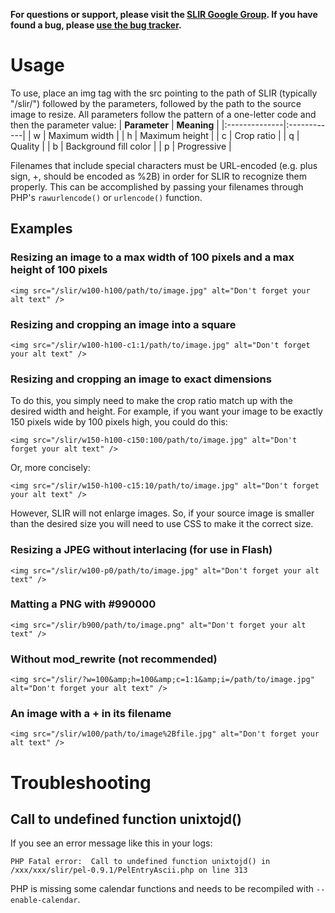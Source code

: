 **For questions or support, please visit the [SLIR Google Group](http://groups.google.com/group/smart-lencioni-image-resizer/topics). If you have found a bug, please [use the bug tracker](http://code.google.com/p/smart-lencioni-image-resizer/issues/list).**

# Usage #
To use, place an img tag with the src pointing to the path of SLIR (typically "/slir/") followed by the parameters, followed by the path to the source image to resize. All parameters follow the pattern of a one-letter code and then the parameter value:
| **Parameter** | **Meaning** |
|:--------------|:------------|
| w             | Maximum width |
| h             | Maximum height |
| c             | Crop ratio  |
| q             | Quality     |
| b             | Background fill color |
| p             | Progressive |

Filenames that include special characters must be URL-encoded (e.g. plus sign, +, should be encoded as %2B) in order for SLIR to recognize them properly. This can be accomplished by passing your filenames through PHP's `rawurlencode()` or `urlencode()` function.

## Examples ##

### Resizing an image to a max width of 100 pixels and a max height of 100 pixels ###

`<img src="/slir/w100-h100/path/to/image.jpg" alt="Don't forget your alt text" />`

### Resizing and cropping an image into a square ###

`<img src="/slir/w100-h100-c1:1/path/to/image.jpg" alt="Don't forget your alt text" />`

### Resizing and cropping an image to exact dimensions ###

To do this, you simply need to make the crop ratio match up with the desired width and height. For example, if you want your image to be exactly 150 pixels wide by 100 pixels high, you could do this:

`<img src="/slir/w150-h100-c150:100/path/to/image.jpg" alt="Don't forget your alt text" />`

Or, more concisely:

`<img src="/slir/w150-h100-c15:10/path/to/image.jpg" alt="Don't forget your alt text" />`

However, SLIR will not enlarge images. So, if your source image is smaller than the desired size you will need to use CSS to make it the correct size.

### Resizing a JPEG without interlacing (for use in Flash) ###

`<img src="/slir/w100-p0/path/to/image.jpg" alt="Don't forget your alt text" />`

### Matting a PNG with #990000 ###

`<img src="/slir/b900/path/to/image.png" alt="Don't forget your alt text" />`

### Without mod\_rewrite (not recommended) ###

`<img src="/slir/?w=100&amp;h=100&amp;c=1:1&amp;i=/path/to/image.jpg" alt="Don't forget your alt text" />`

### An image with a + in its filename ###

`<img src="/slir/w100/path/to/image%2Bfile.jpg" alt="Don't forget your alt text" />`

# Troubleshooting #

## Call to undefined function unixtojd() ##

If you see an error message like this in your logs:

```
PHP Fatal error:  Call to undefined function unixtojd() in
/xxx/xxx/slir/pel-0.9.1/PelEntryAscii.php on line 313
```

PHP is missing some calendar functions and needs to be recompiled with `--enable-calendar`.